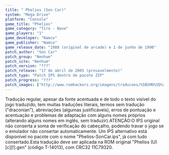```yaml
---
title: " Phelios (Son Car)"
system: "Mega Drive"
platform: "Console"
game_title: "Phelios"
game_category: "Tiro - Nave"
game_players: "1"
game_developer: "Namco"
game_publisher: "Namco"
game_release_date: "1988 (original de arcade) e 1 de junho de 1990"
patch_author: "Son Car"
patch_group: "Nenhum"
patch_site: "Nenhum"
patch_version: "???"
patch_release: "17 de abril de 2005 (provavelmente)"
patch_type: "Patch IPS dentro de pacote ZIP"
patch_progress: "???"
patch_images: ["http://www.romhackers.org/imagens/traducoes/%5BSMD%5D%20Phelios%20-%20Son%20Car%20-%201.png","http://www.romhackers.org/imagens/traducoes/%5BSMD%5D%20Phelios%20-%20Son%20Car%20-%202.png","http://www.romhackers.org/imagens/traducoes/%5BSMD%5D%20Phelios%20-%20Son%20Car%20-%203.png"]
---
```

Tradução regular, apesar da fonte acentuada e de todo o texto visível do jogo traduzido, tem muitas traduções literais, termos sem tradução ("draconian"), abreviações (algumas justificáveis), erros de pontuação e acentuação e problemas de adaptação com alguns nomes próprios (alterando alguns nomes em inglês, sem traduzir).ATENÇÃO:O IPS original não conserta a soma de verificação do cabeçalho, podendo travar o jogo se o emulador não consertar automaticamente. Um IPS alternativo está disponível no pacote com o nome "Phelios-SonCar.ips", já com tudo consertado.Esta tradução deve ser aplicada na ROM original "Phelios (U) [c][!].gen" (código T-14013), com CRC32 11C79320.